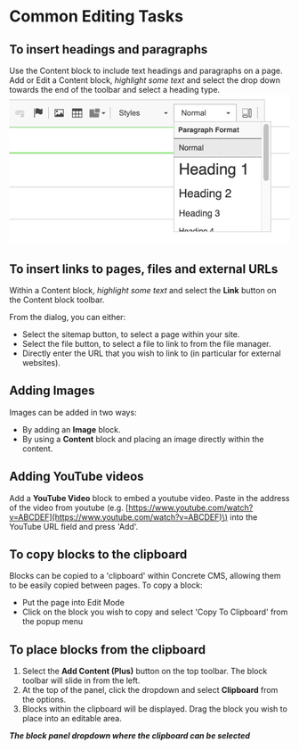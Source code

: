 # Common Editing Tasks

## To insert headings and paragraphs

Use the Content block to include text headings and paragraphs on a page. Add or Edit a Content block, _highlight some text_ and select the drop down towards the end of the toolbar and select a heading type. 
![](../.gitbook/assets/editor.png)

## To insert links to pages, files and external URLs

Within a Content block, _highlight some text_ and select the **Link** button on the Content block toolbar.

From the dialog, you can either:

* Select the sitemap button, to select a page within your site. 
* Select the file button, to select a file to link to from the file manager.
* Directly enter the URL that you wish to link to \(in particular for external websites\).

## Adding Images

Images can be added in two ways:

* By adding an **Image** block.
* By using a **Content** block and placing an image directly within the content.

## Adding YouTube videos

Add a **YouTube Video** block to embed a youtube video. Paste in the address of the video from youtube \(e.g. [https://www.youtube.com/watch?v=ABCDEF](https://www.youtube.com/watch?v=ABCDEF)\) into the YouTube URL field and press 'Add'.

## To copy blocks to the clipboard

Blocks can be copied to a 'clipboard' within Concrete CMS, allowing them to be easily copied between pages. To copy a block:

* Put the page into Edit Mode
* Click on the block you wish to copy and select 'Copy To Clipboard' from the popup menu

## To place blocks from the clipboard

1. Select the **Add Content \(Plus\)** button on the top toolbar. The block toolbar will slide in from the left.
2. At the top of the panel, click the dropdown and select **Clipboard** from the options.
3. Blocks within the clipboard will be displayed. Drag the block you wish to place into an editable area.

_**The block panel dropdown where the clipboard can be selected**_

